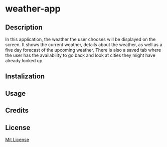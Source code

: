 # weather-app

## Description
In this application, the weather the user chooses will be displayed on the screen. It shows the current weather, details about the weather, as well as a five day forecast of the upcoming weather. There is also a saved tab where the user has the availability to go back and look at cities they might have already looked  up. 
## Instalization

## Usage

## Credits

## License
[Mit License]()



